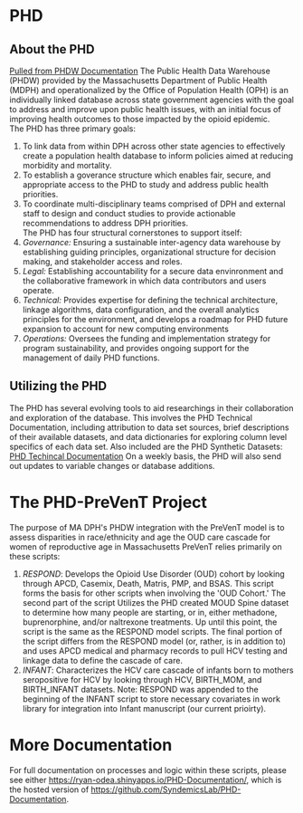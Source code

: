 # PHD

## About the PHD

[Pulled from PHDW Documentation](https://www.mass.gov/public-health-data-warehouse-phd)
The Public Health Data Warehouse (PHDW) provided by the Massachusetts Department of Public Health (MDPH) and operationalized by the Office of Population Health (OPH) is an individually linked database across state government agencies with the goal to address and improve upon public health issues, with an initial focus of improving health outcomes to those impacted by the opioid epidemic.  
The PHD has three primary goals:  

1. To link data from within DPH across other state agencies to effectively create a population health database to inform policies aimed at reducing morbidity and mortality.
2. To establish a goverance structure which enables fair, secure, and appropriate access to the PHD to study and address public health priorities.
3. To coordinate multi-disciplinary teams comprised of DPH and external staff to design and conduct studies to provide actionable recommendations to address DPH priorities.  
The PHD has four structural cornerstones to support itself:  
1. *Governance:* Ensuring a sustainable inter-agency data warehouse by establishing guiding principles, organizational structure for decision making, and stakeholder access and roles.
2. *Legal:* Establishing accountability for a secure data envinronment and the collaborative framework in which data contributors and users operate.  
3. *Technical:* Provides expertise for defining the technical architecture, linkage algorithms, data configuration, and the overall analytics principles for the environment, and develops a roadmap for PHD future expansion to account for new computing environments
4. *Operations:* Oversees the funding and implementation strategy for program sustainability, and provides ongoing support for the management of daily PHD functions.

## Utilizing the PHD

The PHD has several evolving tools to aid researchings in their collaboration and exploration of the database. This involves the PHD Technical Documentation, including attribution to data set sources, brief descriptions of their available datasets, and data dictionaries for exploring column level specifics of each data set. Also included are the PHD Synthetic Datasets: [PHD Techincal Documentation](https://www.mass.gov/info-details/public-health-data-warehouse-phd-technical-documentation)
On a weekly basis, the PHD will also send out updates to variable changes or database additions.
# The PHD-PreVenT Project
The purpose of MA DPH's PHDW integration with the PreVenT model is to assess disparities in race/ethnicity and age the OUD care cascade for women of reproductive age in Massachusetts
PreVenT relies primarily on these scripts:
1. *RESPOND*: Develops the Opioid Use Disorder (OUD) cohort by looking through APCD, Casemix, Death, Matris, PMP, and BSAS. This script forms the basis for other scripts when involving the 'OUD Cohort.' The second part of the script Utilizes the PHD created MOUD Spine dataset to determine how many people are starting, or in, either methadone, buprenorphine, and/or naltrexone treatments. Up until this point, the script is the same as the RESPOND model scripts. The final portion of the script differs from the RESPOND model (or, rather, is in addition to) and uses APCD medical and pharmacy records to pull HCV testing and linkage data to define the cascade of care.
2. *INFANT*: Characterizes the HCV care cascade of infants born to mothers seropositive for HCV by looking through HCV, BIRTH_MOM, and BIRTH_INFANT datasets. Note: RESPOND was appended to the beginning of the INFANT script to store necessary covariates in work library for integration into Infant manuscript (our current prioirty).
# More Documentation
For full documentation on processes and logic within these scripts, please see either https://ryan-odea.shinyapps.io/PHD-Documentation/, which is the hosted version of https://github.com/SyndemicsLab/PHD-Documentation. 
